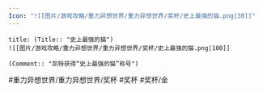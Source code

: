 ```yaml
---
Icon: "![[图片/游戏攻略/重力异想世界/重力异想世界/奖杯/史上最强的猫.png|30]]"
---
```

```ad-common-gold-trophy
title: (Title:: "史上最强的猫")
![[图片/游戏攻略/重力异想世界/重力异想世界/奖杯/史上最强的猫.png|100]]

(Comment:: "凯特获得“史上最强的猫”称号")
```

#重力异想世界/重力异想世界/奖杯 #奖杯 #奖杯/金
